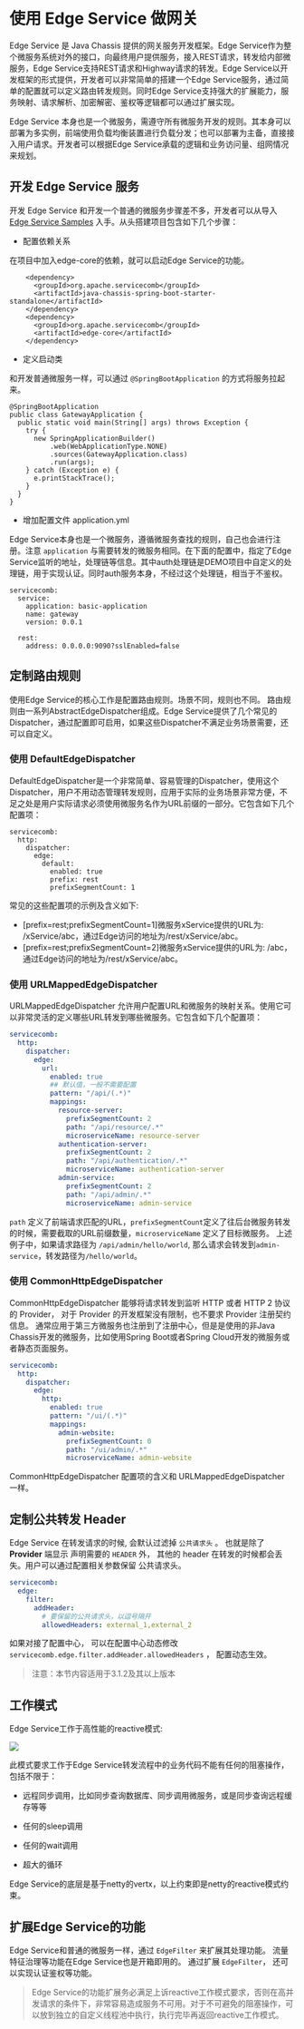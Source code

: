 # 使用 Edge Service 做网关

Edge Service 是 Java Chassis 提供的网关服务开发框架。Edge Service作为整个微服务系统对外的接口，向最终用户提供服务，接入REST请求，转发给内部微服务，Edge Service支持REST请求和Highway请求的转发。Edge Service以开发框架的形式提供，开发者可以非常简单的搭建一个Edge Service服务，通过简单的配置就可以定义路由转发规则。同时Edge Service支持强大的扩展能力，服务映射、请求解析、加密解密、鉴权等逻辑都可以通过扩展实现。

Edge Service 本身也是一个微服务，需遵守所有微服务开发的规则。其本身可以部署为多实例，前端使用负载均衡装置进行负载分发；也可以部署为主备，直接接入用户请求。开发者可以根据Edge Service承载的逻辑和业务访问量、组网情况来规划。

## 开发 Edge Service 服务

开发 Edge Service 和开发一个普通的微服务步骤差不多，开发者可以从导入[Edge Service Samples](https://github.com/apache/servicecomb-samples/tree/master/basic/gateway) 入手。从头搭建项目包含如下几个步骤：

* 配置依赖关系

在项目中加入edge-core的依赖，就可以启动Edge Service的功能。

```
    <dependency>
      <groupId>org.apache.servicecomb</groupId>
      <artifactId>java-chassis-spring-boot-starter-standalone</artifactId>
    </dependency>
    <dependency>
      <groupId>org.apache.servicecomb</groupId>
      <artifactId>edge-core</artifactId>
    </dependency>
```

* 定义启动类

和开发普通微服务一样，可以通过 `@SpringBootApplication` 的方式将服务拉起来。

```
@SpringBootApplication
public class GatewayApplication {
  public static void main(String[] args) throws Exception {
    try {
      new SpringApplicationBuilder()
          .web(WebApplicationType.NONE)
          .sources(GatewayApplication.class)
          .run(args);
    } catch (Exception e) {
      e.printStackTrace();
    }
  }
}
```

* 增加配置文件 application.yml

Edge Service本身也是一个微服务，遵循微服务查找的规则，自己也会进行注册。注意 `application` 与需要转发的微服务相同。在下面的配置中，指定了Edge Service监听的地址，处理链等信息。其中auth处理链是DEMO项目中自定义的处理链，用于实现认证。同时auth服务本身，不经过这个处理链，相当于不鉴权。

```
servicecomb:
  service:
    application: basic-application
    name: gateway
    version: 0.0.1

  rest:
    address: 0.0.0.0:9090?sslEnabled=false
```

## 定制路由规则
使用Edge Service的核心工作是配置路由规则。场景不同，规则也不同。
路由规则由一系列AbstractEdgeDispatcher组成。Edge Service提供了几个常见的Dispatcher，通过配置即可启用，如果这些Dispatcher不满足业务场景需要，还可以自定义。

### 使用 DefaultEdgeDispatcher

DefaultEdgeDispatcher是一个非常简单、容易管理的Dispatcher，使用这个Dispatcher，用户不用动态管理转发规则，应用于实际的业务场景非常方便，不足之处是用户实际请求必须使用微服务名作为URL前缀的一部分。它包含如下几个配置项：

```
servicecomb:
  http:
    dispatcher:
      edge:
        default:
          enabled: true
          prefix: rest
          prefixSegmentCount: 1
```

常见的这些配置项的示例及含义如下:

  * [prefix=rest;prefixSegmentCount=1]微服务xService提供的URL为: /xService/abc，通过Edge访问的地址为/rest/xService/abc。
  * [prefix=rest;prefixSegmentCount=2]微服务xService提供的URL为: /abc，通过Edge访问的地址为/rest/xService/abc。

### 使用 URLMappedEdgeDispatcher

URLMappedEdgeDispatcher 允许用户配置URL和微服务的映射关系。使用它可以非常灵活的定义哪些URL转发到哪些微服务。它包含如下几个配置项：

```yaml
servicecomb:
  http:
    dispatcher:
      edge:
        url:
          enabled: true
          ## 默认值，一般不需要配置
          pattern: "/api/(.*)"
          mappings:
            resource-server:
              prefixSegmentCount: 2
              path: "/api/resource/.*"
              microserviceName: resource-server
            authentication-server:
              prefixSegmentCount: 2
              path: "/api/authentication/.*"
              microserviceName: authentication-server
            admin-service:
              prefixSegmentCount: 2
              path: "/api/admin/.*"
              microserviceName: admin-service
```

`path` 定义了前端请求匹配的URL，`prefixSegmentCount`定义了往后台微服务转发的时候，需要截取的URL前缀数量，`microserviceName` 定义了目标微服务。 上述例子中，如果请求路径为 `/api/admin/hello/world`, 那么请求会转发到`admin-service`，转发路径为`/hello/world`。

### 使用 CommonHttpEdgeDispatcher

CommonHttpEdgeDispatcher 能够将请求转发到监听 HTTP 或者 HTTP 2 协议的 Provider， 对于 Provider 的开发框架没有限制，也不要求 Provider 注册契约信息。 通常应用于第三方微服务也注册到了注册中心，但是是使用的非Java Chassis开发的微服务，比如使用Spring Boot或者Spring Cloud开发的微服务或者静态页面服务。 

```yaml
servicecomb:
  http:
    dispatcher:
      edge:
        http:
          enabled: true
          pattern: "/ui/(.*)"
          mappings:
            admin-website:
              prefixSegmentCount: 0
              path: "/ui/admin/.*"
              microserviceName: admin-website
```

CommonHttpEdgeDispatcher 配置项的含义和 URLMappedEdgeDispatcher 一样。

## 定制公共转发 Header

Edge Service 在转发请求的时候, 会默认过滤掉 `公共请求头` 。 也就是除了 **Provider** 端显示 声明需要的 `HEADER` 外， 其他的 header 在转发的时候都会丢失。用户可以通过配置相关参数保留 公共请求头。

```yaml
servicecomb:
  edge:
    filter:
      addHeader:
        # 要保留的公共请求头，以逗号隔开
        allowedHeaders: external_1,external_2
```

如果对接了配置中心， 可以在配置中心动态修改`servicecomb.edge.filter.addHeader.allowedHeaders` ， 配置动态生效。

> 注意：本节内容适用于3.1.2及其以上版本

## 工作模式

Edge Service工作于高性能的reactive模式:

![](../assets/reactive.png)

此模式要求工作于Edge Service转发流程中的业务代码不能有任何的阻塞操作，包括不限于：

  * 远程同步调用，比如同步查询数据库、同步调用微服务，或是同步查询远程缓存等等

  * 任何的sleep调用

  * 任何的wait调用

  * 超大的循环

Edge Service的底层是基于netty的vertx，以上约束即是netty的reactive模式约束。


## 扩展Edge Service的功能

Edge Service和普通的微服务一样，通过 `EdgeFilter` 来扩展其处理功能。 流量特征治理等功能在Edge Service也是开箱即用的。 通过扩展 `EdgeFilter`， 还可以实现认证鉴权等功能。 

> Edge Service的功能扩展务必满足上诉reactive工作模式要求，否则在高并发请求的条件下，非常容易造成服务不可用。对于不可避免的阻塞操作，可以放到独立的自定义线程池中执行，执行完毕再返回reactive工作模式。 
